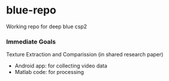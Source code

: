 # blue-repo
Working repo for deep blue csp2

### Immediate Goals
Texture Extraction and Comparission (in shared research paper)
 - Android app: for collecting video data
 - Matlab code: for processing
